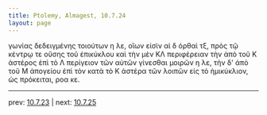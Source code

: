 ```yaml
---
title: Ptolemy, Almagest, 10.7.24
layout: page
---
```


γωνίας δεδειγμένης τοιούτων η λε, οἵων εἰσὶν αἱ δ ὀρθαὶ τξ, πρὸς τῷ κέντρῳ τε οὔσης τοῦ ἐπικύκλου καὶ τὴν μὲν ΚΛ περιφέρειαν τὴν ἀπὸ τοῦ Κ ἀστέρος ἐπὶ τὸ Λ περίγειον τῶν αὐτῶν γίνεσθαι μοιρῶν η λε, τὴν δ' ἀπὸ τοῦ Μ ἀπογείου ἐπὶ τὸν κατὰ τὸ Κ ἀστέρα τῶν λοιπῶν εἰς τὸ ἡμικύκλιον, ὡς πρόκειται, ροα κε. 

---

prev: [10.7.23](../10.7.23/) | next: [10.7.25](../10.7.25/)

